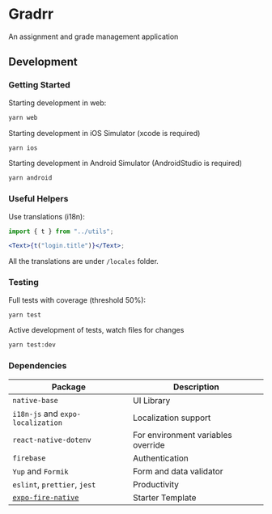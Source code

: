 # Gradrr

An assignment and grade management application

## Development

### Getting Started

Starting development in web:

```bash
yarn web
```

Starting development in iOS Simulator (xcode is required)

```bash
yarn ios
```

Starting development in Android Simulator (AndroidStudio is required)

```bash
yarn android
```

### Useful Helpers

Use translations (i18n):

```jsx
import { t } from "../utils";

<Text>{t("login.title")}</Text>;
```

All the translations are under `/locales` folder.

### Testing

Full tests with coverage (threshold 50%):

```bash
yarn test
```

Active development of tests, watch files for changes

```bash
yarn test:dev
```

### Dependencies

| Package                                                         | Description                        |
| --------------------------------------------------------------- | ---------------------------------- |
| `native-base`                                                   | UI Library                         |
| `i18n-js` and `expo-localization`                               | Localization support               |
| `react-native-dotenv`                                           | For environment variables override |
| `firebase`                                                      | Authentication                     |
| `Yup` and `Formik`                                              | Form and data validator            |
| `eslint`, `prettier`, `jest`                                    | Productivity                       |
| [`expo-fire-native`](https://github.com/duapp/expo-fire-native) | Starter Template                   |
